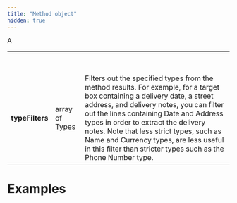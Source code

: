 ```yaml
---
title: "Method object"
hidden: true
---
```


A

|                 |                             |                                                              |
| --------------- | --------------------------- | ------------------------------------------------------------ |
|                 |                             |                                                              |
|                 |                             |                                                              |
|                 |                             |                                                              |
|                 |                             |                                                              |
|                 |                             |                                                              |
|                 |                             |                                                              |
|                 |                             |                                                              |
|                 |                             |                                                              |
| **typeFilters** | array of [Types](doc:types) | Filters out the specified types from the method results. For example, for a target box containing a delivery date, a street address, and delivery notes, you can filter out the lines containing Date and Address types in order to extract the delivery notes. Note that less strict types, such as Name and Currency types, are less useful in this filter than stricter types such as the Phone Number type. |

Examples
====

